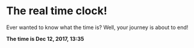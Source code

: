 # The real time clock!

Ever wanted to know what the time is? Well, your journey is about to end!

**The time is Dec 12, 2017, 13:35**
